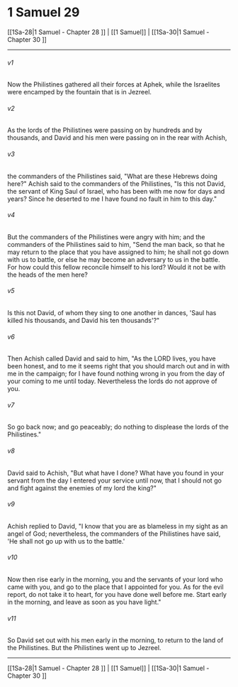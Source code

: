 # 1 Samuel 29

[[1Sa-28|1 Samuel - Chapter 28 ]] | [[1 Samuel]] | [[1Sa-30|1 Samuel - Chapter 30 ]]
***

###### v1
Now the Philistines gathered all their forces at Aphek, while the Israelites were encamped by the fountain that is in Jezreel.
###### v2
As the lords of the Philistines were passing on by hundreds and by thousands, and David and his men were passing on in the rear with Achish,
###### v3
the commanders of the Philistines said, "What are these Hebrews doing here?" Achish said to the commanders of the Philistines, "Is this not David, the servant of King Saul of Israel, who has been with me now for days and years? Since he deserted to me I have found no fault in him to this day."
###### v4
But the commanders of the Philistines were angry with him; and the commanders of the Philistines said to him, "Send the man back, so that he may return to the place that you have assigned to him; he shall not go down with us to battle, or else he may become an adversary to us in the battle. For how could this fellow reconcile himself to his lord? Would it not be with the heads of the men here?
###### v5
Is this not David, of whom they sing to one another in dances, 'Saul has killed his thousands, and David his ten thousands'?"
###### v6
Then Achish called David and said to him, "As the LORD lives, you have been honest, and to me it seems right that you should march out and in with me in the campaign; for I have found nothing wrong in you from the day of your coming to me until today. Nevertheless the lords do not approve of you.
###### v7
So go back now; and go peaceably; do nothing to displease the lords of the Philistines."
###### v8
David said to Achish, "But what have I done? What have you found in your servant from the day I entered your service until now, that I should not go and fight against the enemies of my lord the king?"
###### v9
Achish replied to David, "I know that you are as blameless in my sight as an angel of God; nevertheless, the commanders of the Philistines have said, 'He shall not go up with us to the battle.'
###### v10
Now then rise early in the morning, you and the servants of your lord who came with you, and go to the place that I appointed for you. As for the evil report, do not take it to heart, for you have done well before me. Start early in the morning, and leave as soon as you have light."
###### v11
So David set out with his men early in the morning, to return to the land of the Philistines. But the Philistines went up to Jezreel.

***

[[1Sa-28|1 Samuel - Chapter 28 ]] | [[1 Samuel]] | [[1Sa-30|1 Samuel - Chapter 30 ]]
